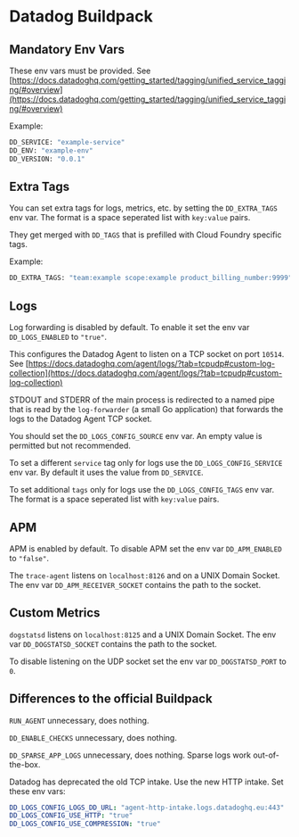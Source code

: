 # Datadog Buildpack

## Mandatory Env Vars

These env vars must be provided. See [https://docs.datadoghq.com/getting_started/tagging/unified_service_tagging/#overview](https://docs.datadoghq.com/getting_started/tagging/unified_service_tagging/#overview)

Example:

```sh
DD_SERVICE: "example-service"
DD_ENV: "example-env"
DD_VERSION: "0.0.1"
```

## Extra Tags

You can set extra tags for logs, metrics, etc. by setting the `DD_EXTRA_TAGS` env var. The format is a space seperated list with `key:value` pairs.

They get merged with `DD_TAGS` that is prefilled with Cloud Foundry specific tags.

Example:

```sh
DD_EXTRA_TAGS: "team:example scope:example product_billing_number:9999"
```

## Logs

Log forwarding is disabled by default. To enable it set the env var `DD_LOGS_ENABLED` to `"true"`.

This configures the Datadog Agent to listen on a TCP socket on port `10514`. See [https://docs.datadoghq.com/agent/logs/?tab=tcpudp#custom-log-collection](https://docs.datadoghq.com/agent/logs/?tab=tcpudp#custom-log-collection)

STDOUT and STDERR of the main process is redirected to a named pipe that is read by the `log-forwarder` (a small Go application) that forwards the logs to the Datadog Agent TCP socket.

You should set the `DD_LOGS_CONFIG_SOURCE` env var. An empty value is permitted but not recommended.

To set a different `service` tag only for logs use the `DD_LOGS_CONFIG_SERVICE` env var. By default it uses the value from `DD_SERVICE`.

To set additional `tags` only for logs use the `DD_LOGS_CONFIG_TAGS` env var. The format is a space seperated list with `key:value` pairs.

## APM

APM is enabled by default. To disable APM set the env var `DD_APM_ENABLED` to `"false"`.

The `trace-agent` listens on `localhost:8126` and on a UNIX Domain Socket. The env var `DD_APM_RECEIVER_SOCKET` contains the path to the socket.

## Custom Metrics

`dogstatsd` listens on `localhost:8125` and a UNIX Domain Socket. The env var `DD_DOGSTATSD_SOCKET` contains the path to the socket.

To disable listening on the UDP socket set the env var `DD_DOGSTATSD_PORT` to `0`.

## Differences to the official Buildpack

`RUN_AGENT` unnecessary, does nothing.

`DD_ENABLE_CHECKS` unnecessary, does nothing.

`DD_SPARSE_APP_LOGS` unnecessary, does nothing. Sparse logs work out-of-the-box.

Datadog has deprecated the old TCP intake. Use the new HTTP intake.
Set these env vars:
```yaml
DD_LOGS_CONFIG_LOGS_DD_URL: "agent-http-intake.logs.datadoghq.eu:443"
DD_LOGS_CONFIG_USE_HTTP: "true"
DD_LOGS_CONFIG_USE_COMPRESSION: "true"
```

